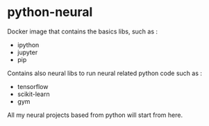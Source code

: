 # python-neural

Docker image that contains the basics libs, such as :
 - ipython
 - jupyter
 - pip

Contains also neural libs to run neural related python code such as :
 - tensorflow
 - scikit-learn
 - gym


All my neural projects based from python will start from here.
